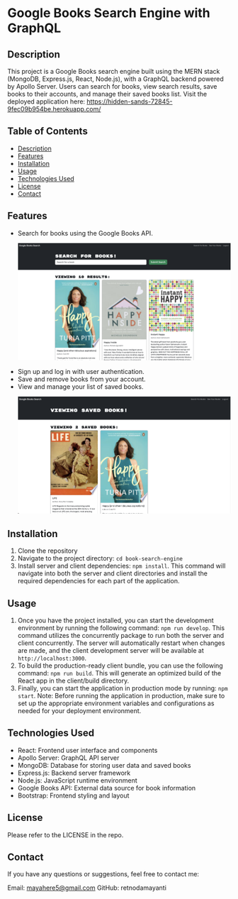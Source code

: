 # Google Books Search Engine with GraphQL

## Description
This project is a Google Books search engine built using the MERN stack (MongoDB, Express.js, React, Node.js), with a GraphQL backend powered by Apollo Server. Users can search for books, view search results, save books to their accounts, and manage their saved books list. Visit the deployed application here: https://hidden-sands-72845-9fec09b954be.herokuapp.com/

## Table of Contents

- [Description](#description)
- [Features](#features)
- [Installation](#installation)
- [Usage](#usage)
- [Technologies Used](#technologies-used)
- [License](#license)
- [Contact](#contact)
## Features

- Search for books using the Google Books API.
    <p align="center">
    <img src="./images/image_2.png" width="1000">
    </p>
- Sign up and log in with user authentication.
- Save and remove books from your account.
- View and manage your list of saved books.
    <p align="center">
    <img src="./images/image_1.png" width="1000">
    </p>

## Installation

1. Clone the repository
2. Navigate to the project directory: `cd book-search-engine`
3. Install server and client dependencies: `npm install`. This command will navigate into both the server and client directories and install the required dependencies for each part of the application.

## Usage

1. Once you have the project installed, you can start the development environment by running the following command: `npm run develop`. This command utilizes the concurrently package to run both the server and client concurrently. The server will automatically restart when changes are made, and the client development server will be available at `http://localhost:3000`.
2. To build the production-ready client bundle, you can use the following command: `npm run build`. This will generate an optimized build of the React app in the client/build directory.
3. Finally, you can start the application in production mode by running: `npm start`.
Note: Before running the application in production, make sure to set up the appropriate environment variables and configurations as needed for your deployment environment.

## Technologies Used

- React: Frontend user interface and components
- Apollo Server: GraphQL API server
- MongoDB: Database for storing user data and saved books
- Express.js: Backend server framework
- Node.js: JavaScript runtime environment
- Google Books API: External data source for book information
- Bootstrap: Frontend styling and layout

## License

Please refer to the LICENSE in the repo.

## Contact

If you have any questions or suggestions, feel free to contact me:

Email: <mayahere5@gmail.com>
GitHub: retnodamayanti
